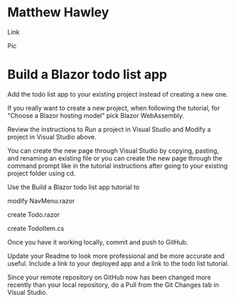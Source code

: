 # Matthew Hawley
Link

Pic

# Build a Blazor todo list app
Add the todo list app to your existing project instead of creating a new one. 

If you really want to create a new project, when following the tutorial, for "Choose a Blazor hosting model" pick Blazor WebAssembly.

Review the instructions to Run a project in Visual Studio and Modify a project in Visual Studio above. 

You can create the new page through Visual Studio by copying, pasting, and renaming an existing file or you can create the new page through the command prompt like in the tutorial instructions after going to your existing project folder using cd. 

Use the Build a Blazor todo list app tutorial to

modify NavMenu.razor

create Todo.razor

create TodoItem.cs

Once you have it working locally, commit and push to GitHub.

Update your Readme to look more professional and be more accurate and useful. Include a link to your deployed app and a link to the todo list tutorial. 

Since your remote repository on GitHub now has been changed more recently than your local repository, do a Pull from the Git Changes tab in Visual Studio. 
